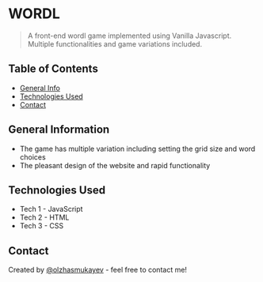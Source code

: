 # WORDL
> A front-end wordl game implemented using Vanilla Javascript. Multiple functionalities and game variations included.

## Table of Contents
* [General Info](#general-information)
* [Technologies Used](#technologies-used)
* [Contact](#contact)
<!-- * [License](#license) -->


## General Information
- The game has multiple variation including setting the grid size and word choices
- The pleasant design of the website and rapid functionality
<!-- You don't have to answer all the questions - just the ones relevant to your project. -->


## Technologies Used
- Tech 1 - JavaScript
- Tech 2 - HTML
- Tech 3 - CSS

## Contact
Created by [@olzhasmukayev](https://www.linkedin.com/in/olzhasmukayev/) - feel free to contact me!
